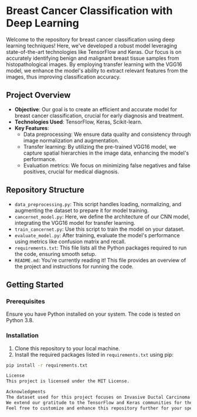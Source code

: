 # Breast Cancer Classification with Deep Learning

Welcome to the repository for breast cancer classification using deep learning techniques! Here, we've developed a robust model leveraging state-of-the-art technologies like TensorFlow and Keras. Our focus is on accurately identifying benign and malignant breast tissue samples from histopathological images. By employing transfer learning with the VGG16 model, we enhance the model's ability to extract relevant features from the images, thus improving classification accuracy.

## Project Overview

- **Objective**: Our goal is to create an efficient and accurate model for breast cancer classification, crucial for early diagnosis and treatment.
- **Technologies Used**: TensorFlow, Keras, Scikit-learn.
- **Key Features**:
  - Data preprocessing: We ensure data quality and consistency through image normalization and augmentation.
  - Transfer learning: By utilizing the pre-trained VGG16 model, we capture spatial hierarchies in the image data, enhancing the model's performance.
  - Evaluation metrics: We focus on minimizing false negatives and false positives, crucial for medical diagnosis.

## Repository Structure

- `data_preprocessing.py`: This script handles loading, normalizing, and augmenting the dataset to prepare it for model training.
- `cancernet_model.py`: Here, we define the architecture of our CNN model, integrating the VGG16 model for transfer learning.
- `train_cancernet.py`: Use this script to train the model on your dataset.
- `evaluate_model.py`: After training, evaluate the model's performance using metrics like confusion matrix and recall.
- `requirements.txt`: This file lists all the Python packages required to run the code, ensuring smooth setup.
- `README.md`: You're currently reading it! This file provides an overview of the project and instructions for running the code.

## Getting Started

### Prerequisites

Ensure you have Python installed on your system. The code is tested on Python 3.8.

### Installation

1. Clone this repository to your local machine.
2. Install the required packages listed in `requirements.txt` using pip:

```bash
pip install -r requirements.txt

License
This project is licensed under the MIT License.

Acknowledgments
The dataset used for this project focuses on Invasive Ductal Carcinoma (IDC), the most common form of breast cancer.
We extend our gratitude to the TensorFlow and Keras communities for their invaluable tools and resources that made this project possible.
Feel free to customize and enhance this repository further for your specific needs. Happy classifying!
